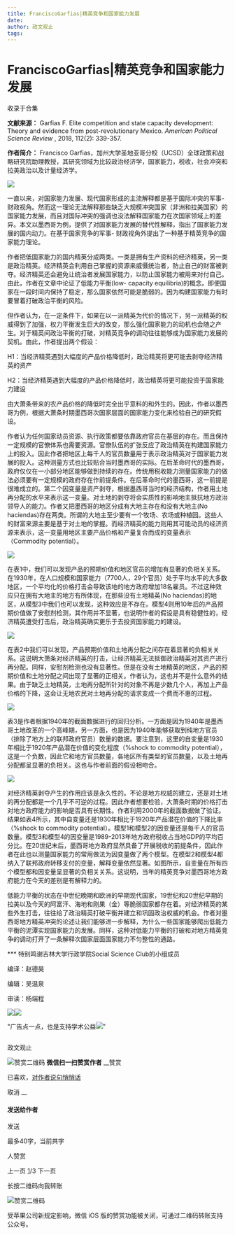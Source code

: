 ```yaml
---
title: FranciscoGarfias|精英竞争和国家能力发展
date: 
author: 政文观止
tags: 
---
```

# FranciscoGarfias|精英竞争和国家能力发展


收录于合集

**文献来源：** Garfias F. Elite competition and state capacity development: Theory
and evidence from post-revolutionary Mexico. _American Political Science
Review_ , 2018, 112(2): 339-357.

  

 **作者简介：** Francisco
Garfias，加州大学圣地亚哥分校（UCSD）全球政策和战略研究院助理教授，其研究领域为比较政治经济学，国家能力，税收，社会冲突和拉美政治以及计量经济学。

![](/images/523/2.jpeg)

  

  

一直以来，对国家能力发展、现代国家形成的主流解释都是基于国际冲突的军事-
财政视角。然而这一理论无法解释那些缺乏大规模冲突国家（非洲和拉美国家）的国家能力发展，而且对国际冲突的强调也没法解释国家能力在次国家领域上的差异。本文以墨西哥为例，提供了对国家能力发展的替代性解释，指出了国家能力发展的国内动力。在基于国家竞争的军事-
财政视角外提出了一种基于精英竞争的国家能力理论。

作者把低国家能力的国内精英分成两类。一类是拥有生产资料的经济精英，另一类是政治精英。经济精英会利用自己掌握的资源来威慑统治者，防止自己的财富被剥夺。经济精英还会避免让统治者发展国家能力，以防止国家能力被用来对付自己。由此，作者在文章中论证了低能力平衡(low-
capacity equilibria)的概念。即便国家在一段时间内保持了稳定，那么国家依然可能是脆弱的。因为构建国家能力有时要冒着打破政治平衡的风险。

但作者认为，在一定条件下，如果在以一派精英为代价的情况下，另一派精英的权威得到了加强，权力平衡发生巨大的改变，那么强化国家能力的动机也会随之产生。对于精英间政治平衡的打破，对精英竞争的调动往往能够成为国家能力发展的契机。由此，作者提出两个假设：

H1：当经济精英遇到大幅度的产品价格降低时，政治精英将更可能去剥夺经济精英的资产

H2：当经济精英遇到大幅度的产品价格降低时，政治精英将更可能投资于国家能力建设

由大萧条带来的农产品价格的降低时完全出乎意料的和外生的。因此，作者以墨西哥为例，根据大萧条时期墨西哥次国家层面的国家能力变化来检验自己的研究假设。

作者认为任何国家动员资源、执行政策都要依靠政府官员在基层的存在。而且保持一定规模的官僚体系也需要资源。官僚队伍的扩张反应了政治精英在构建国家能力上的投入。因此作者把地区上每千人的官员数量用于表示政治精英对于国家能力发展的投入。这种测量方式也比较贴合当时墨西哥的实际。在后革命时代的墨西哥，政府仅仅在一小部分地区能够做到持续的存在。传统用税收能力测量国家能力的做法必须要有一定规模的政府存在作前提条件。在后革命时代的墨西哥，这一前提是很难成立的。第二个因变量是资产剥夺，根据墨西哥当时的经济结构，作者用土地再分配的水平来表示这一变量。对土地的剥夺将会实质性的影响地主抵抗地方政治领导人的能力。作者又把墨西哥的地区分成有大地主存在和没有大地主(No
haciendas)存在两类。所谓的大地主至少要有一个牧场、农场或种植园。这些人的财富来源主要是基于对土地的掌握。而经济精英的能力则用其可能动员的经济资源来表示，这一变量用地区主要产品价格和产量复合而成的变量表示（Commodity
potential）。

![](/images/523/3.png)

在表1中，我们可以发现产品的预期价值和地区官员的增加有显著的负相关关系。在1930年，在人口规模和国家能力（7700人，29个官员）处于平均水平的大多数地区，一个平均化的价格打击会导致该地的地方政府增加18名雇员。不过这种效应只在拥有大地主的地方有所体现，在那些没有土地精英(No
haciendas)的地区，从模型3中我们也可以发现，这种效应是不存在。模型4则用10年后的产品预期价值做了安慰剂检测，其作用并不显著，也说明作者的假设是具有稳健性的，经济精英遭受打击后，政治精英确实更乐于去投资国家能力的建设。

![](/images/523/4.png)

  

在表2中我们可以发现，产品预期价值和土地再分配之间存在着显著的负相关关系。这说明大萧条对经济精英的打击，让经济精英无法抵御政治精英对其资产进行再分配。同样，安慰剂检测也没有显著性。但是在没有土地精英的地区，产品的预期价值和土地分配之间出现了显著的正相关。作者认为，这也并不是什么意外的结果。由于缺乏土地精英，土地再分配所针对的对象不再是少数几个人，再加上产品价格的下降，这会让无地农民对土地再分配的请求变成一个费而不惠的过程。

![](/images/523/5.png)

表3是作者根据1940年的截面数据进行的回归分析。一方面是因为1940年是墨西哥土地改革的一个高峰期，另一方面，也是因为1940年能够获取到纯地方官员（排除了地方上的联邦政府官员）数量的数据。要注意到，这里的自变量是1930年相比于1920年产品潜在价值的变化程度（%shock
to commodity
potential），这是一个负数，因此它和地方官员数量，各地区所有类型的官员数量，以及土地再分配都呈显著的负相关。这也与作者前面的假设相吻合。

![](/images/523/6.png)

  

对经济精英剥夺产生的作用应该是永久性的。不论是地方权威的建立，还是对土地的再分配都是一个几乎不可逆的过程。因此作者想要检验，大萧条时期的价格打击对地方政府能力的影响是否具有长期性。作者利用2000年的截面数据做了验证。结果如表4所示，其中自变量还是1930年相比于1920年产品潜在价值的下降比率（%shock
to commodity
potential）。模型1和模型2的因变量还是每千人的官员数量。模型3和模型4的因变量是1989-2013年地方政府税收占当地GDP的平均百分比。在20世纪末后，墨西哥地方政府显然具备了开展税收的前提条件，因此作者在此也以测量国家能力的常用做法为因变量做了两个模型。在模型2和模型4都纳入了联邦政府转移支付的变量，解释变量依然显著。如图所示，自变量在所有四个模型都和因变量呈显著的负相关关系。这说明，当年的精英竞争对墨西哥地方政府能力在今天的差别是有解释力的。

低能力平衡的状态在中世纪晚期和欧洲的早期现代国家，19世纪和20世纪早期的拉美以及今天的阿富汗、海地和刚果（金）等脆弱国家都存在着。对经济精英的某些外生打击，往往给了政治精英打破平衡并建立和巩固政治权威的机会。作者对墨西哥地方精英冲突的论述让我们能够进一步解释，为什么一些国家能够爬出低能力平衡的泥潭实现国家能力的发展。同样，这种对低能力平衡的打破和对地方精英竞争的调动打开了一条解释次国家层面国家能力不匀整性的通路。

*** 特别鸣谢吉林大学行政学院Social Science Club的小组成员

  

编译：赵德昊

编辑：吴温泉

审读：杨端程

![](/images/523/7.jpeg)![](/images/523/8.jpeg)

"广告点一点，也是支持学术公益![](/images/523/9.png)"

![]()

政文观止

![赞赏二维码]() **微信扫一扫赞赏作者** __赞赏

已喜欢，[对作者说句悄悄话](javascript:;)

取消 __

#### 发送给作者

发送

最多40字，当前共字

[](javascript:;) 人赞赏

上一页 [1](javascript:;)/3 下一页

长按二维码向我转账

![赞赏二维码]()

受苹果公司新规定影响，微信 iOS 版的赞赏功能被关闭，可通过二维码转账支持公众号。

